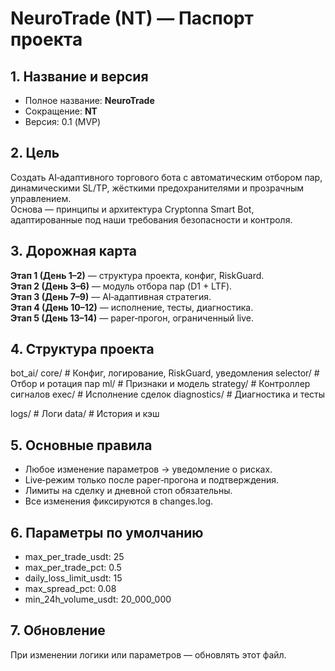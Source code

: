 ﻿# NeuroTrade (NT) — Паспорт проекта

## 1. Название и версия
- Полное название: **NeuroTrade**
- Сокращение: **NT**
- Версия: 0.1 (MVP)

## 2. Цель
Создать AI‑адаптивного торгового бота с автоматическим отбором пар, динамическими SL/TP, жёсткими предохранителями и прозрачным управлением.  
Основа — принципы и архитектура Cryptonna Smart Bot, адаптированные под наши требования безопасности и контроля.

## 3. Дорожная карта
**Этап 1 (День 1–2)** — структура проекта, конфиг, RiskGuard.  
**Этап 2 (День 3–6)** — модуль отбора пар (D1 + LTF).  
**Этап 3 (День 7–9)** — AI‑адаптивная стратегия.  
**Этап 4 (День 10–12)** — исполнение, тесты, диагностика.  
**Этап 5 (День 13–14)** — paper‑прогон, ограниченный live.

## 4. Структура проекта

bot_ai/
  core/         # Конфиг, логирование, RiskGuard, уведомления
  selector/     # Отбор и ротация пар
  ml/           # Признаки и модель
  strategy/     # Контроллер сигналов
  exec/         # Исполнение сделок
  diagnostics/  # Диагностика и тесты

logs/           # Логи
data/           # История и кэш

## 5. Основные правила
- Любое изменение параметров → уведомление о рисках.
- Live‑режим только после paper‑прогона и подтверждения.
- Лимиты на сделку и дневной стоп обязательны.
- Все изменения фиксируются в changes.log.

## 6. Параметры по умолчанию
- max_per_trade_usdt: 25
- max_per_trade_pct: 0.5
- daily_loss_limit_usdt: 15
- max_spread_pct: 0.08
- min_24h_volume_usdt: 20_000_000

## 7. Обновление
При изменении логики или параметров — обновлять этот файл.
